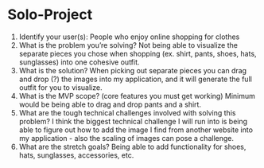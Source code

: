 # Solo-Project

1. Identify your user(s):
People who enjoy online shopping for clothes
2. What is the problem you’re solving?
Not being able to visualize the separate pieces you chose when shopping (ex. shirt, pants, shoes, hats, sunglasses) into one cohesive outfit. 
3. What is the solution?
When picking out separate pieces you can drag and drop (?) the images into my application, and it will generate the full outfit for you to visualize. 
4. What is the MVP scope? (core features you must get working)
Minimum would be being able to drag and drop pants and a shirt. 
5. What are the tough technical challenges involved with solving this problem?
I think the biggest technical challenge I will run into is being able to figure out how to add the image I find from another website into my application - also the scaling of images can pose a challenge. 
6. What are the stretch goals?
Being able to add functionality for shoes, hats, sunglasses, accessories, etc. 
